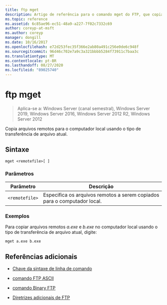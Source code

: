 ```yaml
---
title: ftp mget
description: Artigo de referência para o comando mget do FTP, que copia arquivos remotos para o computador local usando o tipo de transferência de arquivo atual.
ms.topic: reference
ms.assetid: 6c85ae96-ec51-48a9-a227-7f02c7332c69
author: coreyp-at-msft
ms.author: coreyp
manager: dongill
ms.date: 10/16/2017
ms.openlocfilehash: e72d253fec35f366e2ab80a491c256e0de6c948f
ms.sourcegitcommit: 96d46c702e7a9c3a321bbbb5284f73911c7baa3c
ms.translationtype: MT
ms.contentlocale: pt-BR
ms.lasthandoff: 08/27/2020
ms.locfileid: "89025740"
---
```

# <a name="ftp-mget"></a>ftp mget

> Aplica-se a: Windows Server (canal semestral), Windows Server 2019, Windows Server 2016, Windows Server 2012 R2, Windows Server 2012

Copia arquivos remotos para o computador local usando o tipo de transferência de arquivo atual.

## <a name="syntax"></a>Sintaxe

```
mget <remotefile>[ ]
```

### <a name="parameters"></a>Parâmetros

| Parâmetro | Descrição |
| --------- | ----------- |
| `<remotefile>` | Especifica os arquivos remotos a serem copiados para o computador local. |

### <a name="examples"></a>Exemplos

Para copiar arquivos remotos *a.exe* e *b.exe* no computador local usando o tipo de transferência de arquivo atual, digite:

```
mget a.exe b.exe
```

## <a name="additional-references"></a>Referências adicionais

- [Chave da sintaxe de linha de comando](command-line-syntax-key.md)

- [comando FTP ASCII](ftp-ascii.md)

- [comando Binary FTP](ftp-binary.md)

- [Diretrizes adicionais de FTP](/previous-versions/orphan-topics/ws.10/cc756013(v=ws.10))
